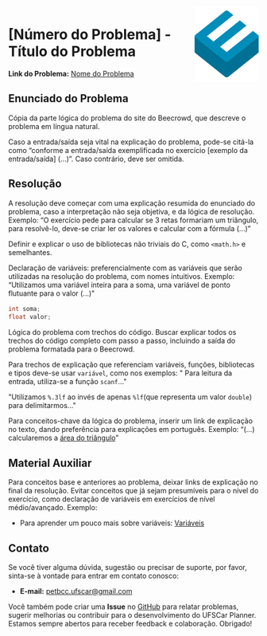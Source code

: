 <img src="icon.png" align="right" />

# [Número do Problema] - Título do Problema

**Link do Problema:** [Nome do Problema](link_do_problema)

## Enunciado do Problema

Cópia da parte lógica do problema do site do Beecrowd, que descreve o problema em língua natural.

Caso a entrada/saída seja vital na explicação do problema, pode-se citá-la como “conforme a entrada/saída exemplificada no exercício [exemplo da entrada/saída] (...)”. Caso contrário, deve ser omitida.

## Resolução

A resolução deve começar com uma explicação resumida do enunciado do problema, caso a interpretação não seja objetiva, e da lógica de resolução. Exemplo: “O exercício pede para calcular se 3 retas formariam um triângulo, para resolvê-lo, deve-se criar ler os valores e calcular com a fórmula (...)”

Definir e explicar o uso de bibliotecas não triviais do C, como `<math.h>` e semelhantes.

Declaração de variáveis: preferencialmente com as variáveis que serão utilizadas na resolução do problema, com nomes intuitivos. 
Exemplo: “Utilizamos uma variável inteira para a soma, uma variável de ponto flutuante para o valor (...)"
```c
int soma;
float valor;
```

Lógica do problema com trechos do código. Buscar explicar todos os trechos do código completo com passo a passo, incluindo a saída do problema formatada para o Beecrowd.

Para trechos de explicação que referenciam variáveis, funções, bibliotecas e tipos deve-se usar `variável`, como nos exemplos:
" Para leitura da entrada, utiliza-se a função `scanf`..."

"Utilizamos `%.3lf` ao invés de apenas `%lf`(que representa um valor `double`) para delimitarmos..."


Para conceitos-chave da lógica do problema, inserir um link de explicação no texto, dando preferência para explicações em português.
Exemplo: “(...) calcularemos a [área do triângulo](link)”



## Material Auxiliar
Para conceitos base e anteriores ao problema, deixar links de explicação no final da resolução. Evitar conceitos que já sejam presumíveis para o nível do exercício, como declaração de variáveis em exercícios de nível médio/avançado.
Exemplo: 

- Para aprender um pouco mais sobre variáveis: [Variáveis](http://linguagemc.com.br/variaveis-em-linguagem-c/)

## Contato

Se você tiver alguma dúvida, sugestão ou precisar de suporte, por favor, sinta-se à vontade para entrar em contato conosco:

- **E-mail:** petbcc.ufscar@gmail.com

Você também pode criar uma **Issue** no [GitHub](https://github.com/petbccufscar/ufscar-planner/issues) para relatar problemas, sugerir melhorias ou contribuir para o desenvolvimento do UFSCar Planner. Estamos sempre abertos para receber feedback e colaboração. Obrigado!